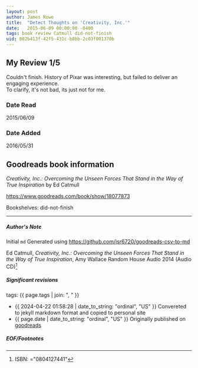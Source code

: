 ```yaml
---
layout: post
author: James Rowe
title:  "Detect Thoughts on 'Creativity, Inc.'"
date:   2015-06-09 00:00:00 -0400
tags: book review Catmull did-not-finish
uid: 882b413f-42f5-431c-b8bb-2c03f001370b
---
```


<!-- highly dependent on how you personally use jekyll templates, and how you want this to show up -->
<!-- escape any jekyll keys with double brackets -->

## My Review 1/5

Couldn't finish. History of Pixar was interesting, but failed to deliver an engaging experience.<br/>To clarify, it's not bad, its just not for me.

### Date Read
2015/06/09

### Date Added
2016/05/31

## Goodreads book information

*Creativity, Inc.: Overcoming the Unseen Forces That Stand in the Way of True Inspiration* by Ed Catmull

https://www.goodreads.com/book/show/18077873

Bookshelves: did-not-finish

---

##### Author's Note

Initial `md` Generated using https://github.com/jsr6720/goodreads-csv-to-md

Ed Catmull, *Creativity, Inc.: Overcoming the Unseen Forces That Stand in the Way of True Inspiration*, Amy    Wallace Random House Audio 2014 (Audio CD)[^1]

##### Significant revisions

tags: {{ page.tags | join: ", " }} <!-- todo move this somewhere -->

- {{ 2024-04-22 01:58:28 | date_to_string: "ordinal", "US" }} Convereted to jekyll markdown format and copied to personal site
- {{ page.date | date_to_string: "ordinal", "US" }} Originally published on [goodreads](https://www.goodreads.com)

##### EOF/Footnotes

[^1]: ISBN: ="0804127441"
